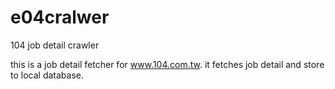 e04cralwer
==========

104 job detail crawler

this is a job detail fetcher for www.104.com.tw. it fetches job detail and store to local database.
